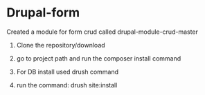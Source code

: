 # Drupal-form

Created a module for form crud called drupal-module-crud-master

1. Clone the repository/download

2. go to project path and run the composer install command

3. For DB install used drush command

4. run the command: drush site:install
